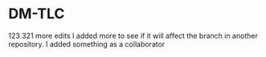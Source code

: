 # DM-TLC
123
321
more edits
I added more to see if it will affect the branch in another repository.
I added something as a collaborator
